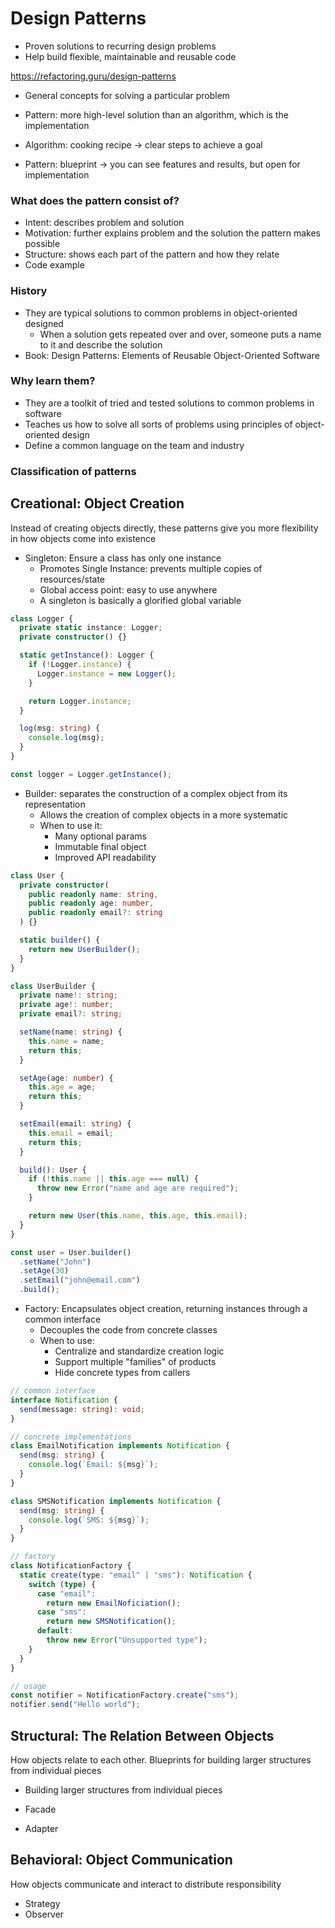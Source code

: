 # Design Patterns

- Proven solutions to recurring design problems
- Help build flexible, maintainable and reusable code

https://refactoring.guru/design-patterns

- General concepts for solving a particular problem
- Pattern: more high-level solution than an algorithm, which is the implementation

- Algorithm: cooking recipe -> clear steps to achieve a goal
- Pattern: blueprint -> you can see features and results, but open for implementation

### What does the pattern consist of?

- Intent: describes problem and solution
- Motivation: further explains problem and the solution the pattern makes possible
- Structure: shows each part of the pattern and how they relate
- Code example

### History

- They are typical solutions to common problems in object-oriented designed
  - When a solution gets repeated over and over, someone puts a name to it and describe the solution
- Book: Design Patterns: Elements of Reusable Object-Oriented Software

### Why learn them?

- They are a toolkit of tried and tested solutions to common problems in software
- Teaches us how to solve all sorts of problems using principles of object-oriented design
- Define a common language on the team and industry

### Classification of patterns

## Creational: Object Creation

Instead of creating objects directly, these patterns give you more flexibility in how objects come into existence

- Singleton: Ensure a class has only one instance
  - Promotes Single Instance: prevents multiple copies of resources/state
  - Global access point: easy to use anywhere
  - A singleton is basically a glorified global variable

```ts
class Logger {
  private static instance: Logger;
  private constructor() {}

  static getInstance(): Logger {
    if (!Logger.instance) {
      Logger.instance = new Logger();
    }

    return Logger.instance;
  }

  log(msg: string) {
    console.log(msg);
  }
}

const logger = Logger.getInstance();
```

- Builder: separates the construction of a complex object from its representation
  - Allows the creation of complex objects in a more systematic
  - When to use it:
    - Many optional params
    - Immutable final object
    - Improved API readability

```ts
class User {
  private constructor(
    public readonly name: string,
    public readonly age: number,
    public readonly email?: string
  ) {}

  static builder() {
    return new UserBuilder();
  }
}

class UserBuilder {
  private name!: string;
  private age!: number;
  private email?: string;

  setName(name: string) {
    this.name = name;
    return this;
  }

  setAge(age: number) {
    this.age = age;
    return this;
  }

  setEmail(email: string) {
    this.email = email;
    return this;
  }

  build(): User {
    if (!this.name || this.age === null) {
      throw new Error("name and age are required");
    }

    return new User(this.name, this.age, this.email);
  }
}

const user = User.builder()
  .setName("John")
  .setAge(30)
  .setEmail("john@email.com")
  .build();
```

- Factory: Encapsulates object creation, returning instances through a common interface
  - Decouples the code from concrete classes
  - When to use:
    - Centralize and standardize creation logic
    - Support multiple "families" of products
    - Hide concrete types from callers

```ts
// common interface
interface Notification {
  send(message: string): void;
}

// concrete implementations
class EmailNotification implements Notification {
  send(msg: string) {
    console.log(`Email: ${msg}`);
  }
}

class SMSNotification implements Notification {
  send(msg: string) {
    console.log(`SMS: ${msg}`);
  }
}

// factory
class NotificationFactory {
  static create(type: "email" | "sms"): Notification {
    switch (type) {
      case "email":
        return new EmailNoficiation();
      case "sms":
        return new SMSNotification();
      default:
        throw new Error("Unsupported type");
    }
  }
}

// usage
const notifier = NotificationFactory.create("sms");
notifier.send("Hello world");
```

## Structural: The Relation Between Objects

How objects relate to each other. Blueprints for building larger structures from individual pieces

- Building larger structures from individual pieces

- Facade
- Adapter

## Behavioral: Object Communication

How objects communicate and interact to distribute responsibility

- Strategy
- Observer

